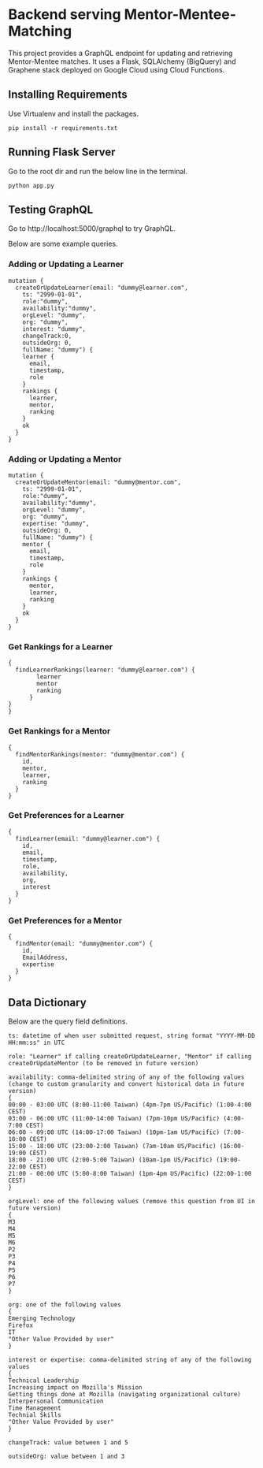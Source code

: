 # Backend serving Mentor-Mentee-Matching
This project provides a GraphQL endpoint for updating and retrieving Mentor-Mentee matches. 
It uses a Flask, SQLAlchemy (BigQuery) and Graphene stack deployed on Google Cloud using Cloud Functions.

## Installing Requirements
Use Virtualenv and install the packages.
```
pip install -r requirements.txt
```
## Running Flask Server
Go to the root dir and run the below line in the terminal.
```
python app.py
```

## Testing GraphQL
Go to http://localhost:5000/graphql to try GraphQL. 

Below are some example queries.

### Adding or Updating a Learner
```
mutation {
  createOrUpdateLearner(email: "dummy@learner.com", 
    ts: "2999-01-01", 
    role:"dummy", 
    availability:"dummy",
    orgLevel: "dummy",
    org: "dummy",
    interest: "dummy",
    changeTrack:0,
    outsideOrg: 0,
    fullName: "dummy") {
    learner {
      email,
      timestamp,
      role
    }
    rankings {
      learner,
      mentor,
      ranking
    }
    ok
  }
}
```
### Adding or Updating a Mentor
```
mutation {
  createOrUpdateMentor(email: "dummy@mentor.com", 
    ts: "2999-01-01", 
    role:"dummy", 
    availability:"dummy",
    orgLevel: "dummy",
    org: "dummy",
    expertise: "dummy",
    outsideOrg: 0,
    fullName: "dummy") {
    mentor {
      email,
      timestamp,
      role
    }
    rankings {
      mentor,
      learner,
      ranking
    }
    ok
  }
}
```
### Get Rankings for a Learner
```
{
  findLearnerRankings(learner: "dummy@learner.com") {
        learner
        mentor
        ranking
      }
}
}
```
### Get Rankings for a Mentor
```
{
  findMentorRankings(mentor: "dummy@mentor.com") {
    id,
    mentor,
    learner,
    ranking
  }
}
```
### Get Preferences for a Learner
```
{
  findLearner(email: "dummy@learner.com") {
    id,
    email,
    timestamp,
    role,
    availability,
    org,
    interest
  }
}
```
### Get Preferences for a Mentor
```
{
  findMentor(email: "dummy@mentor.com") {
    id,
    EmailAddress,
    expertise
  }
}
```
## Data Dictionary
Below are the query field definitions.
```
ts: datetime of when user submitted request, string format "YYYY-MM-DD HH:mm:ss" in UTC

role: "Learner" if calling createOrUpdateLearner, "Mentor" if calling createOrUpdateMentor (to be removed in future version)

availability: comma-delimited string of any of the following values (change to custom granularity and convert historical data in future version)
{
00:00 - 03:00 UTC (8:00-11:00 Taiwan) (4pm-7pm US/Pacific) (1:00-4:00 CEST)
03:00 - 06:00 UTC (11:00-14:00 Taiwan) (7pm-10pm US/Pacific) (4:00-7:00 CEST)
06:00 - 09:00 UTC (14:00-17:00 Taiwan) (10pm-1am US/Pacific) (7:00-10:00 CEST)
15:00 - 18:00 UTC (23:00-2:00 Taiwan) (7am-10am US/Pacific) (16:00-19:00 CEST)
18:00 - 21:00 UTC (2:00-5:00 Taiwan) (10am-1pm US/Pacific) (19:00-22:00 CEST)
21:00 - 00:00 UTC (5:00-8:00 Taiwan) (1pm-4pm US/Pacific) (22:00-1:00 CEST)
}

orgLevel: one of the following values (remove this question from UI in future version)
{
M3
M4	
M5
M6
P2
P3
P4
P5
P6
P7
}

org: one of the following values
{
Emerging Technology
Firefox
IT
"Other Value Provided by user"
}

interest or expertise: comma-delimited string of any of the following values
{
Technical Leadership
Increasing impact on Mozilla's Mission
Getting things done at Mozilla (navigating organizational culture)
Interpersonal Communication
Time Management
Technial Skills
"Other Value Provided by user"
}

changeTrack: value between 1 and 5

outsideOrg: value between 1 and 3
```
